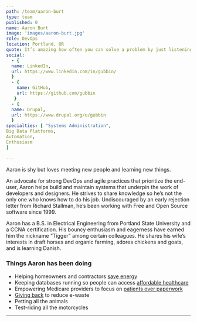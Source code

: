 ```yaml
---
path: /team/aaron-burt
type: team
published: 0
name: Aaron Burt
image: 'images/aaron-burt.jpg'
role: DevOps
location: Portland, OR
quote: It’s amazing how often you can solve a problem by just listening.
social: 
  - {
  name: LinkedIn,
  url: https://www.linkedin.com/in/gubbin/
  }
  - {
    name: GitHub,
    url: https://github.com/gubbin
   }
  - {
  name: Drupal,
  url: https://www.drupal.org/u/gubbin
  }
specialties: [ "Systems Administration",
Big Data Platforms,
Automation,
Enthusiasm
]
  
---
```


Aaron is shy but loves meeting new people and learning new things.

An advocate for strong DevOps and agile practices that prioritize the end-user, Aaron helps build and maintain systems that underpin the work of developers and designers. He strives to share knowledge so he’s not the only one who knows how to do his job. Undiscouraged by an early rejection letter from Richard Stallman, he’s been working with Free and Open Source software since 1999.

Aaron has a B.S. in Electrical Engineering from Portland State University and a CCNA certification. His bouncy enthusiasm and eagerness have earned him the nickname “Tigger” among certain colleagues. He shares his wife’s interests in draft horses and organic farming, adores chickens and goats, and is learning Danish.




### Things Aaron has been doing
* Helping homeowners and contractors [save energy](http://renewfinancial.com/about)
* Keeping databases running so people can access [affordable healthcare](https://www.healthcare.gov/)
* Empowering Medicare providers to focus on [patients over paperwork](https://qpp.cms.gov/)
* [Giving back](https://www.freegeek.org/) to reduce e-waste
* Petting all the animals
* Test-riding all the motorcycles

-------------------------------

